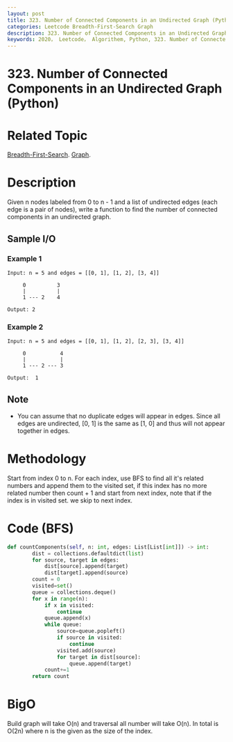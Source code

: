 ```yaml
---
layout: post
title: 323. Number of Connected Components in an Undirected Graph (Python)
categories: Leetcode Breadth-First-Search Graph
description: 323. Number of Connected Components in an Undirected Graph (Python Solution)
keywords: 2020， Leetcode， Algorithem, Python, 323. Number of Connected Components in an Undirected Graph, zhenyu, Breadth-First-Search, BFS, Breadth First Search, Graph
---
```


# 323. Number of Connected Components in an Undirected Graph (Python)

# Related Topic
<a href="/categories/#Breadth-First-Search" target="_blank"> Breadth-First-Search</a>.
<a href="/categories/#Graph" target="_blank"> Graph</a>.

# Description
Given n nodes labeled from 0 to n - 1 and a list of undirected edges (each edge is a pair of nodes), write a function to find the number of connected components in an undirected graph.


## Sample I/O

### Example 1
```
Input: n = 5 and edges = [[0, 1], [1, 2], [3, 4]]

     0          3
     |          |
     1 --- 2    4 

Output: 2
```

### Example 2
```
Input: n = 5 and edges = [[0, 1], [1, 2], [2, 3], [3, 4]]

     0           4
     |           |
     1 --- 2 --- 3

Output:  1
```

## Note
* You can assume that no duplicate edges will appear in edges. Since all edges are undirected, [0, 1] is the same as [1, 0] and thus will not appear together in edges.

# Methodology
Start from index 0 to n. For each index, use BFS to find all it's related numbers and append them to the visited set, if this index has no more related number then count + 1 and start from next index, note that if the index is in visited set. we skip to next index.

# Code (BFS)
```python
def countComponents(self, n: int, edges: List[List[int]]) -> int:
        dist = collections.defaultdict(list)
        for source, target in edges:
            dist[source].append(target)
            dist[target].append(source)
        count = 0
        visited=set()
        queue = collections.deque()
        for x in range(n):
            if x in visited:
                continue
            queue.append(x)
            while queue:
                source=queue.popleft()
                if source in visited:
                    continue
                visited.add(source)
                for target in dist[source]:
                    queue.append(target)
            count+=1
        return count
```
# BigO
Build graph will take O(n) and traversal all number will take O(n). In total is O(2n) where n is the given as the size of the index.